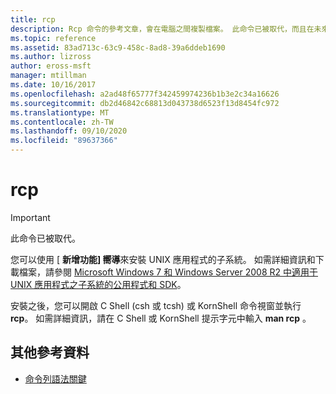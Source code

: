 ```yaml
---
title: rcp
description: Rcp 命令的參考文章，會在電腦之間複製檔案。 此命令已被取代，而且在未來的 Windows 版本中不保證會受到支援。
ms.topic: reference
ms.assetid: 83ad713c-63c9-458c-8ad8-39a6ddeb1690
ms.author: lizross
author: eross-msft
manager: mtillman
ms.date: 10/16/2017
ms.openlocfilehash: a2ad48f65777f342459974236b1b3e2c34a16626
ms.sourcegitcommit: db2d46842c68813d043738d6523f13d8454fc972
ms.translationtype: MT
ms.contentlocale: zh-TW
ms.lasthandoff: 09/10/2020
ms.locfileid: "89637366"
---
```

# <a name="rcp"></a>rcp

>[!IMPORTANT]
> 此命令已被取代。

您可以使用 [ **新增功能] 嚮導**來安裝 UNIX 應用程式的子系統。 如需詳細資訊和下載檔案，請參閱 [Microsoft Windows 7 和 Windows Server 2008 R2 中適用于 UNIX 應用程式之子系統的公用程式和 SDK](https://www.microsoft.com/download/details.aspx?id=2391)。

安裝之後，您可以開啟 C Shell (csh 或 tcsh) 或 KornShell 命令視窗並執行 **rcp**。 如需詳細資訊，請在 C Shell 或 KornShell 提示字元中輸入 **man rcp** 。

## <a name="additional-references"></a>其他參考資料

- [命令列語法關鍵](command-line-syntax-key.md)